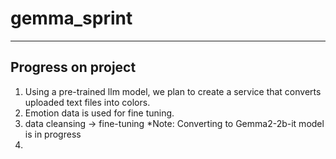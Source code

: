 # gemma_sprint
------------------------
## Progress on project
1. Using a pre-trained llm model, we plan to create a service that converts uploaded text files into colors.
2. Emotion data is used for fine tuning.
3. data cleansing -> fine-tuning
*Note: Converting to Gemma2-2b-it model is in progress
4. 
